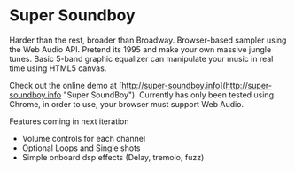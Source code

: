 Super Soundboy
=========================
Harder than the rest, broader than Broadway. Browser-based sampler using the Web Audio API. Pretend its 1995 and make your own massive jungle tunes.
Basic 5-band graphic equalizer can manipulate your music in real time using HTML5 canvas.

Check out the online demo at [http://super-soundboy.info](http://super-soundboy.info "Super SoundBoy"). 
Currently has only been tested using Chrome, in order to use, your browser must support Web Audio.

Features coming in next iteration
- Volume controls for each channel
- Optional Loops and Single shots
- Simple onboard dsp effects (Delay, tremolo, fuzz)
